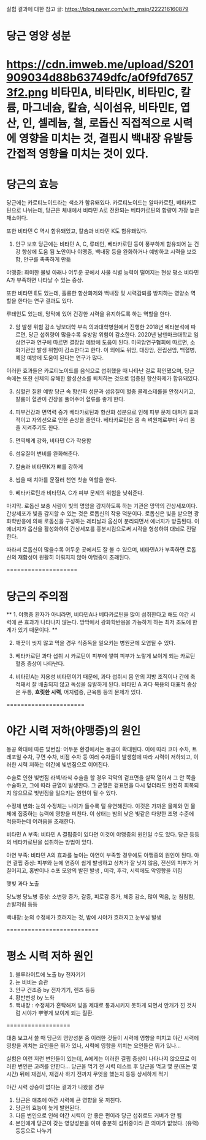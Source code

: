 실험 결과에 대한 참고 글: https://blog.naver.com/with_msip/222216160879

# 당근 영양 성분

https://cdn.imweb.me/upload/S201909034d88b63749dfc/a0f9fd76573f2.png
비타민A, 비타민K, 비타민C, 칼륨, 마그네슘, 칼슘, 식이섬유, 비타민E, 엽산, 인, 셀레늄, 철, 로돕신
직접적으로 시력에 영향을 미치는 것, 결핍시 백내장 유발등 간접적 영향을 미치는 것이 있다.
==================

# 당근의 효능

당근에는 카로티노이드라는 색소가 함유돼있다. 카로티노이드는 알파카로틴, 베타카로틴으로 나뉘는데,
당근은 체내에서 비타민 A로 전환되는 베타카로틴의 함량이 가장 높은 채소이다. 

또한 비타민 C 역시 함유돼있고, 칼슘과 비타민 K도 함유돼있다.

1. 안구 보호
당근에는 비타민 A, C, 루테인, 베타카로틴 등이 풍부하게 함유되어 눈 건강 향상에 도움 됨
노안이나 야맹증, 백내장 등을 완화하거나 예방하고 시력을 보호함, 안구를 촉촉하게 만듦

야맹증: 희미한 불빛 아래나 어두운 곳에서 사물 식별 능력이 떨어지는 현상
평소 비타민A가 부족하면 나타날 수 있는 증상.

또한 비타민 E도 있는데, 훌륭한 항산화제와 백내장 및 시력감퇴를 방지하는 영양소 역할을
한다는 연구 결과도 있다. 

루테인도 있는데, 망막에 있어 건강한 시력을 유지하도록 하는 역할을 한다.

2. 암 발생 위험 감소
닝보대학 부속 의과대학병원에서 진행한 2018년 메타분석에 따르면,
당근 섭취량이 많을수록 유방암 위험이 감소한다.
2020년 남덴마크대학교 임상연구과 연구에 따르면 결장암 예방에 도움이 된다.
미국암연구협회에 따르면, 소화기관암 발생 위험이 감소한다고 한다.
이 외에도 위암, 대장암, 전립선암, 백혈병, 폐암 예방에 도움이 된다는 연구가 많다.

이러한 효과들은 카로티노이드를 음식으로 섭취했을 때 나타난 걸로 확인됐으며, 당근 속에는 또한 신체의 유해한 활성산소를
퇴치하는 것으로 입증된 항산화제가 함유돼있다.

3. 심혈관 질환 예방
당근 속 항산화 성분과 섬유질이 혈중 콜레스테롤을 안정시키고, 칼륨이 혈관이 긴장을 풀어주어 혈류를 좋게 한다.

4. 피부건강과 면역력 증가
베타카로틴과 항산화 성분으로 인해 피부 문제 대처가 효과적이고 자외선으로 인한 손상을 줄인다.
베타카로틴은 몸 속 벼원체로부터 우리 몸을 지켜주기도 한다.

5. 면역체계 강화, 비타민 C가 작용함
6. 섬유질이 변비를 완화해준다.
7. 칼슘과 비타민K가 뼈를 강하게
8. 씹을 때 치아를 문질러 천연 칫솔 역할을 한다.
9. 베타카로틴과 비타민A, C가 피부 문제의 위험을 낮춰준다.

마지막. 로돕신 보충
사람이 빛의 명암을 감지하도록 하는 기관은 망막의 간상세포이다. 간상세포가 빛을 감지할 수 있는 것은 로돕신의 작용 덕분이다.
로돕신은 빛을 받으면 광화학반응에 의해 로돕신을 구성하는 레티날과 옵신이 분리되면서 에너지가 방출된다.
이 에너지가 옵신을 활성화하여 간상세포를 흥분시킴으로써 시각을 형성하여 대뇌로 전달한다.

따라서 로돕신이 많을수록 어두운 곳에서도 잘 볼 수 있으며, 비타민A가 부족하면 로돕신의 재합성이
원활히 이뤄지지 않아 야맹증이 초래된다.

====================
# 당근의 주의점

** 1. 야맹증 환자가 아니라면, 비타민A나 베타카로틴을 많이 섭취한다고 해도 야간 시력에 큰 효과가 나타나지 않는다. 
망막에서 광화학반응을 가능하게 하는 최저 조도에 한계가 있기 때문이다. **

2. 깨끗이 씻지 않고 먹을 경우 식중독을 일으키는 병원균에 오염될 수 있다.

3. 베타카로틴 과다 섭취 시 카로틴이 피부에 쌓여 피부가 노랗게 보이게 되는 카로틴혈증 증상이 나타난다.

4. 비타민A는 지용성 비타민이기 때문에, 과다 섭취시 몸 안의 지방 조직이나 간에 축적돼서 잘 배출되지 않고 독성을 유발하게 된다.
비타민 A 과다 복용의 대표적 증상은 두통, **흐릿한 시력**, 어지럼증, 근육통 등의 문제가 있다.

======================

# 야간 시력 저하(야맹증)의 원인

동공 확대에 따른 빛번짐: 어두운 환경에서는 동공이 확대된다. 이에 따라 코마 수차, 트레포일 수차, 구면 수차, 비점 수차 등
여러 수차들이 발생함에 따라 시력이 저하되고, 이러한 시력 저하는 야간에 빛번짐으로 이어진다.

수술로 인한 빛번짐
라섹/라식 수술을 할 경우 각막의 겉표면을 살짝 열어서 그 안 쪽을 수술하고, 그에 따라 균열이 발생한다.
그 균열은 겉표면을 다시 덮더라도 완전히 회복되지 않으므로 빛번짐을 일으키는 원인이 될 수 있다.

수정체 변화: 눈의 수정체는 나이가 들수록 덜 유연해진다. 이것은 가까운 물체와 먼 물체에 집중하는 능력에
영향을 미친다. 이 상태는 밤의 낮은 빛같은 다양한 조명 수준에 적응하는데 어려움을 초래한다.

비타민 A 부족: 비타민 A 결핍증이 있다면 이것이 야맹증의 원인일 수도 있다. 당근 등등의 베타카로틴을 섭취하는
방법이 있다.

아연 부족: 비타민 A의 효과를 높이는 아연이 부족할 경우에도 야맹증의 원인이 된다.
아연 결핍 증상: 피부와 눈에 염증이 쉽게 발생하고 상처가 잘 낫지 않음, 전신의 피부가 거칠어지고, 홍반이나 수포 모양의 발진 발생
, 미각, 후각, 시력에도 악영향을 끼침

햇빛 과다 노출

당뇨병
당뇨병 증상: 소변량 증가, 갈증, 피로감 증가, 체중 감소, 많이 먹음, 눈 침침함, 손발저림 등등

백내장: 눈의 수정체가 흐려지는 것, 밤에 시야가 흐려지고 눈부심 발생

==========================
# 평소 시력 저하 원인
1. 블루라이트에 노출 by 전자기기
2. 눈 비비는 습관
3. 안구 건조증 by 전자기기, 렌즈 등등
4. 황반변성 by 노화
5. 백내장 : 수정체가 혼탁해져 빛을 제대로 통과시키지 못하게 되면서 안개가 낀 것처럼 
시야가 뿌옇게 보이게 되는 질환.

==================

대충 보고서 쓸 때
당근의 영양성분 중 이러한 것들이 시력에 영향을 미치고 야간 시력에 영향을 끼치는 요인들은 뭐가 있나,
시력에 영향을 끼치는 요인들은 뭐가 있나...

실험은 이런 저런 변인들이 있는데, A에게는 이러한 결핍 증상이 나타나지 않으므로 이러한 변인은 고려를 안한다...
당근을 먹기 전 시력 테스트 후 당근을 먹고 몇 분(또는 몇 시간) 뒤에 재검사, 재검사 하기 전까지 무엇을 했는지 등등 
상세하게 적기

야간 시력 상승이 없다는 결과가 나왔을 경우
1. 당근은 애초에 야간 시력에 큰 영향을 못 끼친다.
2. 당근의 효능이 늦게 발현된다.
3. 다른 변인으로 인해 야간 시력이 안 좋은 편이라 당근 섭취로도 커버가 안 됨
4. 본인에게 당근이 갖는 영양성분을 이미 충분히 섭취중이라 큰 의미가 없었다. (유력)
등등으로 나누기
